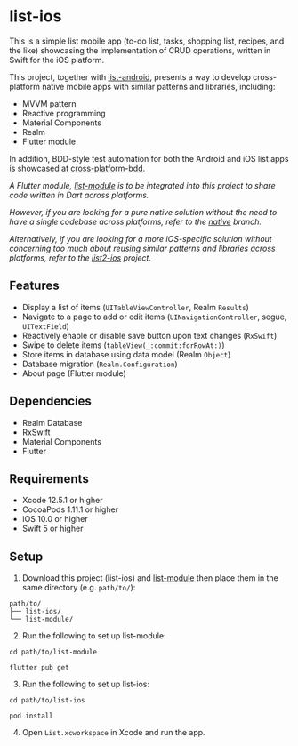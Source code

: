 # list-ios
This is a simple list mobile app 
(to-do list, tasks, shopping list, recipes, and the like) 
showcasing the implementation of CRUD operations, 
written in Swift for the iOS platform.

This project, 
together with [list-android](https://github.com/cyliong/list-android), 
presents a way to develop cross-platform native mobile apps 
with similar patterns and libraries, including:
- MVVM pattern
- Reactive programming
- Material Components
- Realm
- Flutter module

In addition, BDD-style test automation 
for both the Android and iOS list apps is showcased at 
[cross-platform-bdd](https://github.com/cyliong/cross-platform-bdd).

*A Flutter module, [list-module](https://github.com/cyliong/list-module)
is to be integrated into this project to share code written in Dart
across platforms.*

*However, if you are looking for a pure native solution 
without the need to have a single codebase across platforms, refer to 
the [native](https://github.com/cyliong/list-ios/tree/native) branch.*

*Alternatively, if you are looking for a more iOS-specific solution 
without concerning too much about reusing similar patterns 
and libraries across platforms, refer to 
the [list2-ios](https://github.com/cyliong/list2-ios) project.*

## Features
- Display a list of items (`UITableViewController`, Realm `Results`)
- Navigate to a page to add or edit items 
  (`UINavigationController`, segue, `UITextField`)
- Reactively enable or disable save button upon text changes (`RxSwift`)
- Swipe to delete items (`tableView(_:commit:forRowAt:)`)
- Store items in database using data model (Realm `Object`)
- Database migration (`Realm.Configuration`)
- About page (Flutter module)

## Dependencies
- Realm Database
- RxSwift
- Material Components
- Flutter

## Requirements
- Xcode 12.5.1 or higher
- CocoaPods 1.11.1 or higher
- iOS 10.0 or higher
- Swift 5 or higher

## Setup
1. Download this project (list-ios) and 
   [list-module](https://github.com/cyliong/list-module) 
   then place them in the same directory (e.g. `path/to/`):
```
path/to/
├── list-ios/
└── list-module/
```
2. Run the following to set up list-module:
```
cd path/to/list-module
```
```
flutter pub get
```
3. Run the following to set up list-ios:
```
cd path/to/list-ios
```
```
pod install
```
4. Open `List.xcworkspace` in Xcode and run the app.
